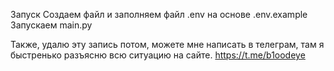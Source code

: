Запуск
Создаем файл и заполняем файл .env на основе .env.example
Запускаем main.py


Также,  удалю эту запись потом, можете мне написать в телеграм, там я быстренько разъясню всю ситуацию  на сайте.
https://t.me/b1oodeye
